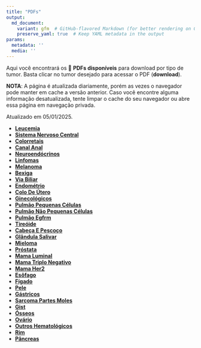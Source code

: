 ```yaml
---
title: "PDFs"
output: 
  md_document:
    variant: gfm  # GitHub-flavored Markdown (for better rendering on GitHub)
    preserve_yaml: true  # Keep YAML metadata in the output
params:
  metadata: ''
  media: ''
---
```


<script async src="https://scripts.simpleanalyticscdn.com/latest.js"></script>

Aqui você encontrará os 📝 **PDFs disponíveis** para download por tipo
de tumor. Basta clicar no tumor desejado para acessar o PDF
(**download**).

**NOTA**: A página é atualizada diariamente, porém as vezes o navegador
pode manter em cache a versão anterior. Caso você encontre alguma
informação desatualizada, tente limpar o cache do seu navegador ou abre
essa página em navegação privada.

Atualizado em 05/01/2025.

- [**Leucemia**](https://coeoralmeds-e768.restdb.io/media/677a3123f63b8048000bd117?download=true)
- [**Sistema Nervoso
  Central**](https://coeoralmeds-e768.restdb.io/media/677a3124f63b8048000bd11a?download=true)
- [**Colorretais**](https://coeoralmeds-e768.restdb.io/media/677a3127f63b8048000bd11f?download=true)
- [**Canal
  Anal**](https://coeoralmeds-e768.restdb.io/media/677a3128f63b8048000bd121?download=true)
- [**Neuroendócrinos**](https://coeoralmeds-e768.restdb.io/media/677a3129f63b8048000bd123?download=true)
- [**Linfomas**](https://coeoralmeds-e768.restdb.io/media/677a312bf63b8048000bd124?download=true)
- [**Melanoma**](https://coeoralmeds-e768.restdb.io/media/677a312cf63b8048000bd126?download=true)
- [**Bexiga**](https://coeoralmeds-e768.restdb.io/media/677a312df63b8048000bd129?download=true)
- [**Via
  Biliar**](https://coeoralmeds-e768.restdb.io/media/677a312ff63b8048000bd12b?download=true)
- [**Endométrio**](https://coeoralmeds-e768.restdb.io/media/677a3130f63b8048000bd12d?download=true)
- [**Colo De
  Útero**](https://coeoralmeds-e768.restdb.io/media/677a3131f63b8048000bd12f?download=true)
- [**Ginecológicos**](https://coeoralmeds-e768.restdb.io/media/677a3132f63b8048000bd130?download=true)
- [**Pulmão Pequenas
  Células**](https://coeoralmeds-e768.restdb.io/media/677a3133f63b8048000bd132?download=true)
- [**Pulmão Não Pequenas
  Células**](https://coeoralmeds-e768.restdb.io/media/677a3135f63b8048000bd135?download=true)
- [**Pulmão
  Egfrm**](https://coeoralmeds-e768.restdb.io/media/677a3136f63b8048000bd136?download=true)
- [**Tireóide**](https://coeoralmeds-e768.restdb.io/media/677a3138f63b8048000bd13d?download=true)
- [**Cabeça E
  Pescoço**](https://coeoralmeds-e768.restdb.io/media/677a313af63b8048000bd13f?download=true)
- [**Glândula
  Salivar**](https://coeoralmeds-e768.restdb.io/media/677a313bf63b8048000bd141?download=true)
- [**Mieloma**](https://coeoralmeds-e768.restdb.io/media/677a313cf63b8048000bd143?download=true)
- [**Próstata**](https://coeoralmeds-e768.restdb.io/media/677a313df63b8048000bd145?download=true)
- [**Mama
  Luminal**](https://coeoralmeds-e768.restdb.io/media/677a3140f63b8048000bd149?download=true)
- [**Mama Triplo
  Negativo**](https://coeoralmeds-e768.restdb.io/media/677a3141f63b8048000bd14c?download=true)
- [**Mama
  Her2**](https://coeoralmeds-e768.restdb.io/media/677a3143f63b8048000bd14e?download=true)
- [**Esôfago**](https://coeoralmeds-e768.restdb.io/media/677a3144f63b8048000bd150?download=true)
- [**Fígado**](https://coeoralmeds-e768.restdb.io/media/677a3145f63b8048000bd152?download=true)
- [**Pele**](https://coeoralmeds-e768.restdb.io/media/677a3146f63b8048000bd154?download=true)
- [**Gástricos**](https://coeoralmeds-e768.restdb.io/media/677a3148f63b8048000bd156?download=true)
- [**Sarcoma Partes
  Moles**](https://coeoralmeds-e768.restdb.io/media/677a3149f63b8048000bd158?download=true)
- [**Gist**](https://coeoralmeds-e768.restdb.io/media/677a314af63b8048000bd15a?download=true)
- [**Ósseos**](https://coeoralmeds-e768.restdb.io/media/677a314cf63b8048000bd15c?download=true)
- [**Ovário**](https://coeoralmeds-e768.restdb.io/media/677a314df63b8048000bd15e?download=true)
- [**Outros
  Hematológicos**](https://coeoralmeds-e768.restdb.io/media/677a314ff63b8048000bd160?download=true)
- [**Rim**](https://coeoralmeds-e768.restdb.io/media/677a3150f63b8048000bd162?download=true)
- [**Pâncreas**](https://coeoralmeds-e768.restdb.io/media/677a3151f63b8048000bd164?download=true)
